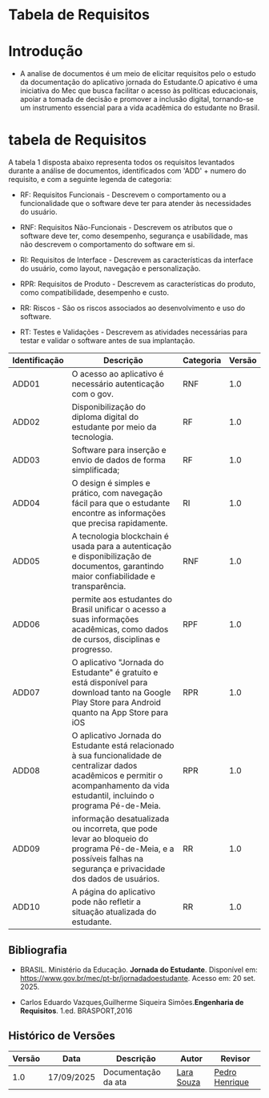 # Tabela de Requisitos

# Introdução
- A analise de documentos é um meio de elicitar requisitos pelo o estudo da documentação do aplicativo jornada do Estudante.O apicativo é uma iniciativa do Mec que busca facilitar  o acesso às políticas educacionais, apoiar a tomada de decisão e promover a inclusão digital, tornando-se um instrumento essencial para a vida acadêmica do estudante no Brasil.



# tabela de Requisitos

 A tabela 1 disposta abaixo representa todos os requisitos levantados durante a análise de documentos, identificados com 'ADD' + numero do requisito, e com a seguinte legenda de categoria:

- RF: Requisitos Funcionais - Descrevem o comportamento ou a funcionalidade que o software deve ter para atender às necessidades do usuário.
- RNF: Requisitos Não-Funcionais - Descrevem os atributos que o software deve ter, como desempenho, segurança e usabilidade, mas não descrevem o comportamento do software em si.

- RI: Requisitos de Interface - Descrevem as características da interface do usuário, como layout, navegação e personalização.
- RPR: Requisitos de Produto - Descrevem as características do produto, como compatibilidade, desempenho e custo.
- RR: Riscos - São os riscos associados ao desenvolvimento e uso do software.
- RT: Testes e Validações - Descrevem as atividades necessárias para testar e validar o software antes de sua implantação.

| Identificação | Descrição                                                                                      | Categoria | Versão |
|---------------|------------------------------------------------------------------------------------------------|-----------|--------|
| ADD01         |   O acesso ao aplicativo é necessário autenticação  com o gov. | RNF       | 1.0    |
| ADD02         | Disponibilização do diploma digital do estudante por meio da tecnologia.| RF        | 1.0    |
| ADD03         |  Software para inserção e envio de dados de forma simplificada;                                       | RF       | 1.0    |
| ADD04         |      O design é simples e prático, com navegação fácil para que o estudante encontre as informações que precisa rapidamente.       | RI       | 1.0    |
| ADD05         |  A tecnologia blockchain é usada para a autenticação e disponibilização de documentos, garantindo maior confiabilidade e transparência.            | RNF       | 1.0    |
| ADD06         |permite aos estudantes do Brasil unificar o acesso a suas informações acadêmicas, como dados de cursos, disciplinas e progresso.               | RPF       | 1.0    |
| ADD07         |  O aplicativo "Jornada do Estudante" é gratuito e está disponível para download tanto na Google Play Store para Android quanto na App Store para iOS | RPR       | 1.0    |
| ADD08         |  O aplicativo Jornada do Estudante está relacionado à sua funcionalidade de centralizar dados acadêmicos e permitir o acompanhamento da vida estudantil, incluindo o programa Pé-de-Meia.       | RPR       | 1.0    |
| ADD09         |  informação desatualizada ou incorreta, que pode levar ao bloqueio do programa Pé-de-Meia, e a possíveis falhas na segurança e privacidade dos dados de usuários.     | RR       | 1.0    |
| ADD10         | A página do aplicativo pode não refletir a situação atualizada do estudante.              | RR        | 1.0    |




## Bibliografia

- BRASIL. Ministério da Educação. **Jornada do Estudante**. Disponível em:  
  <https://www.gov.br/mec/pt-br/jornadadoestudante>. Acesso em: 20 set. 2025.

- Carlos Eduardo Vazques,Guilherme Siqueira Simões.**Engenharia de Requisitos**. 1.ed. BRASPORT,2016



## Histórico de Versões

| Versão | Data       | Descrição           | Autor                                                      | Revisor                                                 |
|--------|------------|--------------------|------------------------------------------------------------|----------------------------------------------------------|
| 1.0    | 17/09/2025 | Documentação da ata | [Lara Souza](https://github.com/mel14-hub) | [Pedro Henrique](https://github.com/pedrohpsantos)  |
